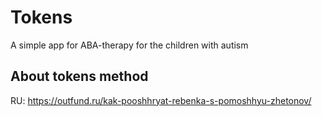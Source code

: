 # Tokens
A simple app for ABA-therapy for the children with autism
## About tokens method
RU: https://outfund.ru/kak-pooshhryat-rebenka-s-pomoshhyu-zhetonov/
